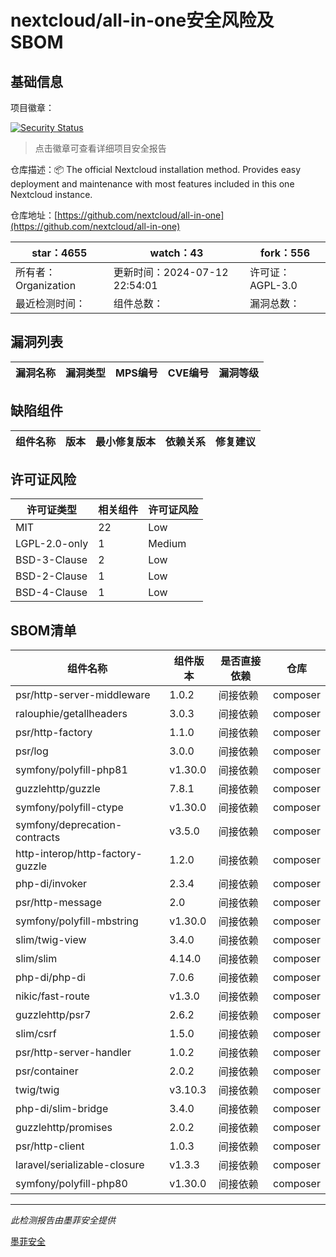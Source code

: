 # nextcloud/all-in-one安全风险及SBOM

## 基础信息

项目徽章：

[![Security Status](https://www.murphysec.com/platform3/v31/badge/1811834751168147456.svg)](https://www.murphysec.com/console/report/1691515638463221760/1811834751168147456)

> 点击徽章可查看详细项目安全报告

仓库描述：📦 The official Nextcloud installation method. Provides easy deployment and maintenance with most features included in this one Nextcloud instance.

仓库地址：[https://github.com/nextcloud/all-in-one](https://github.com/nextcloud/all-in-one)

| star：4655 | watch：43 | fork：556 |
| ----------- | -------------- | ------------ |
| 所有者：Organization | 更新时间：2024-07-12 22:54:01 | 许可证：AGPL-3.0 |
| 最近检测时间： | 组件总数： | 漏洞总数： |




## 漏洞列表

| 漏洞名称 | 漏洞类型 | MPS编号 | CVE编号 | 漏洞等级 |
| ------- | ------ | ------- | ------ | ----- |





## 缺陷组件

| 组件名称 | 版本 | 最小修复版本 | 依赖关系 | 修复建议 |
| -------- | ---- | ------------ | -------- | -------- |





## 许可证风险

| 许可证类型 | 相关组件 | 许可证风险 |
| ---------- | -------- | ---------- |
|MIT|22|Low|
|LGPL-2.0-only|1|Medium|
|BSD-3-Clause|2|Low|
|BSD-2-Clause|1|Low|
|BSD-4-Clause|1|Low|




## SBOM清单

| 组件名称 | 组件版本 | 是否直接依赖 | 仓库 |
| -------- | -------- | ------------ | ---- |
|psr/http-server-middleware|1.0.2|间接依赖|composer|
|ralouphie/getallheaders|3.0.3|间接依赖|composer|
|psr/http-factory|1.1.0|间接依赖|composer|
|psr/log|3.0.0|间接依赖|composer|
|symfony/polyfill-php81|v1.30.0|间接依赖|composer|
|guzzlehttp/guzzle|7.8.1|间接依赖|composer|
|symfony/polyfill-ctype|v1.30.0|间接依赖|composer|
|symfony/deprecation-contracts|v3.5.0|间接依赖|composer|
|http-interop/http-factory-guzzle|1.2.0|间接依赖|composer|
|php-di/invoker|2.3.4|间接依赖|composer|
|psr/http-message|2.0|间接依赖|composer|
|symfony/polyfill-mbstring|v1.30.0|间接依赖|composer|
|slim/twig-view|3.4.0|间接依赖|composer|
|slim/slim|4.14.0|间接依赖|composer|
|php-di/php-di|7.0.6|间接依赖|composer|
|nikic/fast-route|v1.3.0|间接依赖|composer|
|guzzlehttp/psr7|2.6.2|间接依赖|composer|
|slim/csrf|1.5.0|间接依赖|composer|
|psr/http-server-handler|1.0.2|间接依赖|composer|
|psr/container|2.0.2|间接依赖|composer|
|twig/twig|v3.10.3|间接依赖|composer|
|php-di/slim-bridge|3.4.0|间接依赖|composer|
|guzzlehttp/promises|2.0.2|间接依赖|composer|
|psr/http-client|1.0.3|间接依赖|composer|
|laravel/serializable-closure|v1.3.3|间接依赖|composer|
|symfony/polyfill-php80|v1.30.0|间接依赖|composer|


------

*此检测报告由墨菲安全提供*

[墨菲安全](www.murphysec.com)